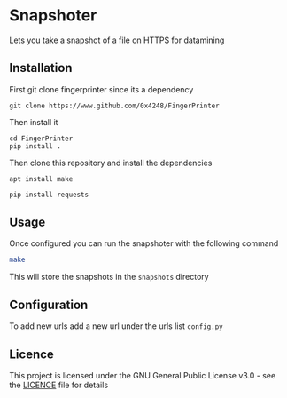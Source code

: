 # Snapshoter

Lets you take a snapshot of a file on HTTPS for datamining

## Installation

First git clone fingerprinter since its a dependency

```
git clone https://www.github.com/0x4248/FingerPrinter
```

Then install it

```
cd FingerPrinter
pip install .
```

Then clone this repository and install the dependencies

```
apt install make
```

```bash
pip install requests
```

## Usage

Once configured you can run the snapshoter with the following command

```bash
make
```

This will store the snapshots in the `snapshots` directory

## Configuration

To add new urls add a new url under the urls list `config.py`

## Licence

This project is licensed under the GNU General Public License v3.0 - see the [LICENCE](LICENCE) file for details